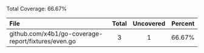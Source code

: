 Total Coverage: 66.67%

| File | Total | Uncovered | Percent |
| :--- | :---: | :-------: | :-----: |
| github.com/x4b1/go-coverage-report/fixtures/even.go | 3 | 1 | 66.67% |
